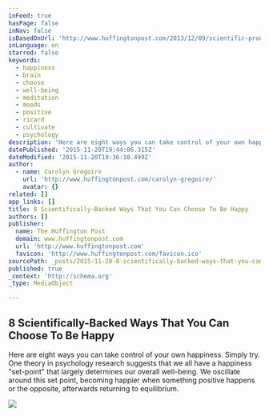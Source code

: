 ```yaml
---
inFeed: true
hasPage: false
inNav: false
isBasedOnUrl: 'http://www.huffingtonpost.com/2013/12/09/scientific-proof-that-you_n_4384433.html'
inLanguage: en
starred: false
keywords:
  - happiness
  - brain
  - choose
  - well-being
  - meditation
  - moods
  - positive
  - ricard
  - cultivate
  - psychology
description: 'Here are eight ways you can take control of your own happiness. Simply try. One theory in psychology research suggests that we all have a happiness "set-point" that largely determines our overall well-being. We oscillate around this set point, becoming happier when something positive happens or the opposite, afterwards returning to equilibrium.'
datePublished: '2015-11-20T19:44:06.315Z'
dateModified: '2015-11-20T19:36:10.499Z'
author:
  - name: Carolyn Gregoire
    url: 'http://www.huffingtonpost.com/carolyn-gregoire/'
    avatar: {}
related: []
app_links: []
title: 8 Scientifically-Backed Ways That You Can Choose To Be Happy
authors: []
publisher:
  name: The Huffington Post
  domain: www.huffingtonpost.com
  url: 'http://www.huffingtonpost.com'
  favicon: 'http://www.huffingtonpost.com/favicon.ico'
sourcePath: _posts/2015-11-20-8-scientifically-backed-ways-that-you-can-choose-to-be-happy.md
published: true
_context: 'http://schema.org'
_type: MediaObject

---
```

<article style=""><h1>8 Scientifically-Backed Ways That You Can Choose To Be Happy</h1><p>Here are eight ways you can take control of your own happiness. Simply try. One theory in psychology research suggests that we all have a happiness "set-point" that largely determines our overall well-being. We oscillate around this set point, becoming happier when something positive happens or the opposite, afterwards returning to equilibrium.</p><img src="http://i.huffpost.com/gen/1496349/images/o-HAPPINESS-JOY-facebook.jpg" /></article>